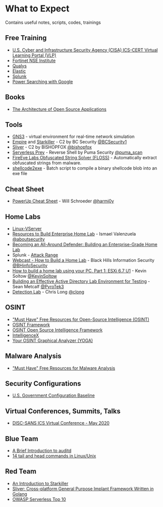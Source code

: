 # What to Expect
Contains useful notes, scripts, codes, trainings

## Free Training
* [U.S. Cyber and Infrastructure Security Agency (CISA) ICS-CERT Virtual Learning Portal (VLP)](https://ics-cert-training.inl.gov/learn)
* [Fortinet NSE Institute](https://training.fortinet.com) 
* [Qualys](https://www.qualys.com/training/)
* [Elastic](https://www.elastic.co/training/free)
* [Splunk](https://www.splunk.com/en_us/training/free-courses/overview.html)
* [Power Searching with Google](https://coursebuilder.withgoogle.com/sample/course)

## Books
* [The Architecture of Open Source Applications](http://aosabook.org/en/index.html)

## Tools
* [GNS3](https://gns3.com/) - virtual environment for real-time network simulation
* [Empire](https://github.com/BC-SECURITY/Empire) and [Starkiller](https://github.com/BC-SECURITY/Starkiller) - C2 by BC Security [@BCSecurity1](https://twitter.com/BCSecurity1)
* [Sliver](https://github.com/BishopFox/sliver) - C2 by BISHOPFOX [@bishopfox](https://twitter.com/bishopfox) 
* [Serverless Prey](https://github.com/pumasecurity/serverless-prey) - Reverse Shell by Puma Security [@puma_scan](https://twitter.com/puma_scan)
* [FireEye Labs Obfuscated String Solver (FLOSS)](https://github.com/fireeye/flare-floss) - Automatically extract obfuscated strings from malware.
* [shellcode2exe](https://github.com/repnz/shellcode2exe) - Batch script to compile a binary shellcode blob into an exe file

## Cheat Sheet
* [PowerUp Cheat Sheet](https://h4ck.co/wp-content/uploads/2017/11/PowerUp.pdf) - Will Schroeder [@harmj0y](https://twitter.com/harmj0y)

## Home Labs
* [Linux-VServer](http://linux-vserver.org/Welcome_to_Linux-VServer.org)
* [Resources to Build Enterprise Home Lab](https://github.com/aboutsecurity/blueteam_homelabs) - Ismael Valenzuela [@aboutsecurity](https://github.com/aboutsecurity)
* [Becoming an All-Around Defender: Building an Enterprise-Grade Home Lab](https://www.sans.org/blog/becoming-an-all-around-defender-building-an-enterprise-grade-home-lab)
* Splunk - [Attack Range](https://github.com/splunk/attack_range)
* [Webcast - How to Build a Home Lab](https://www.blackhillsinfosec.com/webcast-how-to-build-a-home-lab/) - Black Hills Information Security [@BHinfoSecurity](https://twitter.com/BHinfoSecurity)
* [How to build a home lab using your PC. Part 1: ESXi 6.7 U1](https://www.vmwareblog.org/build-home-lab-using-pc-part-1-esxi-6-7-u1/) - Kevin Soltow [@KevinSoltow](https://twitter.com/KevinSoltow/)
* [Building an Effective Active Directory Lab Environment for Testing](https://adsecurity.org/?p=2653) - Sean Metcalf [@PyroTek3](https://twitter.com/PyroTek3)
* [Detection Lab](https://github.com/clong/DetectionLab) - Chris Long [@clong](https://github.com/clong)

## OSINT
* ["Must Have" Free Resources for Open-Source Intelligence (OSINT)](https://www.sans.org/blog/-must-have-free-resources-for-open-source-intelligence-osint-/)
* [OSINT Framework](https://osintframework.com)
* [OSINT Open Source Intelligence Framework](http://osintframework.de)
* [IntelligenceX](https://intelx.io/tools)
* [Your OSINT Graphical Analyzer (YOGA)](https://yoga.osint.ninja/)

## Malware Analysis
* ["Must Have" Free Resources for Malware Analysis](https://www.sans.org/blog/-must-have-free-resources-for-malware-analysis/)

## Security Configurations
* [U.S. Government Configuration Baseline](https://csrc.nist.gov/Projects/United-States-Government-Configuration-Baseline)

## Virtual Conferences, Summits, Talks
* [DISC-SANS ICS Virtual Conference - May 2020](https://hub.dragos.com/disc-sans-virtual-conference-may-2020)

## Blue Team
* [A Brief Introduction to auditd](https://security.blogoverflow.com/2013/01/a-brief-introduction-to-auditd/)
* [14 tail and head commands in Linux/Unix](https://www.linux.com/training-tutorials/14-tail-and-head-commands-linuxunix/)

## Red Team
* [An Introduction to Starkiller](https://www.bc-security.org/post/an-introduction-to-starkiller/)
* [Sliver: Cross-platform General Purpose Implant Framework Written in Golang](https://know.bishopfox.com/research/sliver)
* [OWASP Serverless Top 10](https://owasp.org/www-project-serverless-top-10/)
